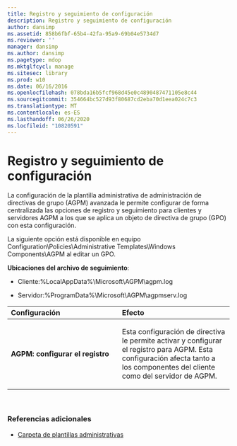 ```yaml
---
title: Registro y seguimiento de configuración
description: Registro y seguimiento de configuración
author: dansimp
ms.assetid: 858b6fbf-65b4-42fa-95a9-69b04e5734d7
ms.reviewer: ''
manager: dansimp
ms.author: dansimp
ms.pagetype: mdop
ms.mktglfcycl: manage
ms.sitesec: library
ms.prod: w10
ms.date: 06/16/2016
ms.openlocfilehash: 078bda16b5fcf968d45e0c4890487471105e8c44
ms.sourcegitcommit: 354664bc527d93f80687cd2eba70d1eea024c7c3
ms.translationtype: MT
ms.contentlocale: es-ES
ms.lasthandoff: 06/26/2020
ms.locfileid: "10820591"
---
```

# Registro y seguimiento de configuración


La configuración de la plantilla administrativa de administración de directivas de grupo (AGPM) avanzada le permite configurar de forma centralizada las opciones de registro y seguimiento para clientes y servidores AGPM a los que se aplica un objeto de directiva de grupo (GPO) con esta configuración.

La siguiente opción está disponible en equipo Configuration\\Policies\\Administrative Templates\\Windows Components\\AGPM al editar un GPO.

**Ubicaciones del archivo de seguimiento**:

-   Cliente:%LocalAppData%\\Microsoft\\AGPM\\agpm.log

-   Servidor:%ProgramData%\\Microsoft\\AGPM\\agpmserv.log

<table>
<colgroup>
<col width="50%" />
<col width="50%" />
</colgroup>
<thead>
<tr class="header">
<th align="left">Configuración</th>
<th align="left">Efecto</th>
</tr>
</thead>
<tbody>
<tr class="odd">
<td align="left"><p><strong>AGPM: configurar el registro</strong></p></td>
<td align="left"><p>Esta configuración de directiva le permite activar y configurar el registro para AGPM. Esta configuración afecta tanto a los componentes del cliente como del servidor de AGPM.</p></td>
</tr>
</tbody>
</table>

 

### Referencias adicionales

-   [Carpeta de plantillas administrativas](administrative-templates-folder-agpm30ops.md)

 

 





